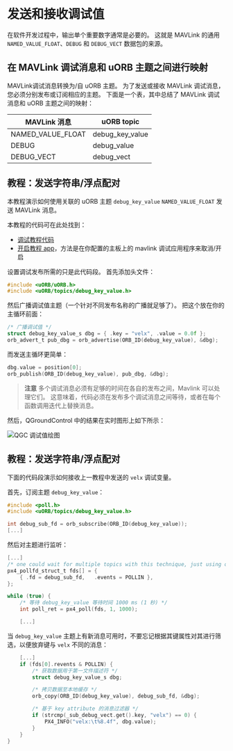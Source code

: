 # 发送和接收调试值

在软件开发过程中，输出单个重要数字通常是必要的。 这就是 MAVLink 的通用 `NAMED_VALUE_FLOAT`、`DEBUG` 和 `DEBUG_VECT` 数据包的来源。

## 在 MAVLink 调试消息和 uORB 主题之间进行映射

MAVLink调试消息转换为/自 uORB 主题。 为了发送或接收 MAVLink 调试消息，您必须分别发布或订阅相应的主题。 下面是一个表，其中总结了 MAVLink 调试消息和 uORB 主题之间的映射：

| MAVLink 消息          | uORB topic        |
| ------------------- | ----------------- |
| NAMED_VALUE_FLOAT | debug_key_value |
| DEBUG               | debug_value       |
| DEBUG_VECT          | debug_vect        |

## 教程：发送字符串/浮点配对

本教程演示如何使用关联的 uORB 主题 `debug_key_value` `NAMED_VALUE_FLOAT` 发送 MAVLink 消息。

本教程的代码可在此处找到：

* [调试教程代码](https://github.com/PX4/Firmware/blob/master/src/examples/px4_mavlink_debug/px4_mavlink_debug.c)
* [开启教程 app](https://github.com/PX4/Firmware/tree/master/cmake/configs)，方法是在你配置的主板上的 mavlink 调试应用程序来取消/开启

设置调试发布所需的只是此代码段。 首先添加头文件：

```C
#include <uORB/uORB.h>
#include <uORB/topics/debug_key_value.h>
```

然后广播调试值主题（一个针对不同发布名称的广播就足够了）。 把这个放在你的主循环前面：

```C
/* 广播调试值 */
struct debug_key_value_s dbg = { .key = "velx", .value = 0.0f };
orb_advert_t pub_dbg = orb_advertise(ORB_ID(debug_key_value), &dbg);
```

而发送主循环更简单：

```C
dbg.value = position[0];
orb_publish(ORB_ID(debug_key_value), pub_dbg, &dbg);
```

> **注意** 多个调试消息必须有足够的时间在各自的发布之间，Mavlink 可以处理它们。 这意味着，代码必须在发布多个调试消息之间等待，或者在每个函数调用迭代上替换消息。

然后，QGroundControl 中的结果在实时图形上如下所示：

![QGC 调试值绘图](../../assets/gcs/qgc-debugval-plot.jpg)

## 教程：发送字符串/浮点配对

下面的代码段演示如何接收上一教程中发送的 `velx` 调试变量。

首先，订阅主题 `debug_key_value`：

```C
#include <poll.h>
#include <uORB/topics/debug_key_value.h>

int debug_sub_fd = orb_subscribe(ORB_ID(debug_key_value));
[...]
```

然后对主题进行监听：

```C
[...]
/* one could wait for multiple topics with this technique, just using one here */
px4_pollfd_struct_t fds[] = {
    { .fd = debug_sub_fd,   .events = POLLIN },
};

while (true) {
    /* 等待 debug_key_value 等待时间 1000 ms (1 秒) */
    int poll_ret = px4_poll(fds, 1, 1000);

    [...]
```

当 `debug_key_value` 主题上有新消息可用时，不要忘记根据其键属性对其进行筛选，以便放弃键与 `velx` 不同的消息：

```C
    [...]
    if (fds[0].revents & POLLIN) {
        /* 获取数据用于第一文件描述符 */
        struct debug_key_value_s dbg;

        /* 拷贝数据至本地缓存 */
        orb_copy(ORB_ID(debug_key_value), debug_sub_fd, &dbg);

        /* 基于 key attribute 的消息过滤器 */
        if (strcmp(_sub_debug_vect.get().key, "velx") == 0) {
            PX4_INFO("velx:\t%8.4f", dbg.value);
        }
    }
}

```
